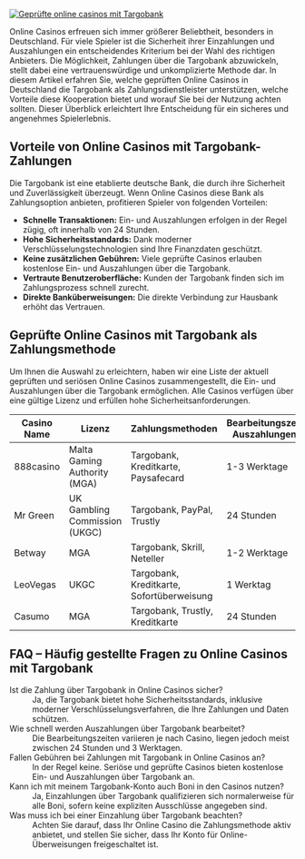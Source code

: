 [![Geprüfte online casinos mit Targobank](https://123-caf.pages.dev/gitsignup.png)](https://vrmoo.ru/Bt82HjjY)

<p>Online Casinos erfreuen sich immer größerer Beliebtheit, besonders in Deutschland. Für viele Spieler ist die Sicherheit ihrer Einzahlungen und Auszahlungen ein entscheidendes Kriterium bei der Wahl des richtigen Anbieters. Die Möglichkeit, Zahlungen über die Targobank abzuwickeln, stellt dabei eine vertrauenswürdige und unkomplizierte Methode dar. In diesem Artikel erfahren Sie, welche geprüften Online Casinos in Deutschland die Targobank als Zahlungsdienstleister unterstützen, welche Vorteile diese Kooperation bietet und worauf Sie bei der Nutzung achten sollten. Dieser Überblick erleichtert Ihre Entscheidung für ein sicheres und angenehmes Spielerlebnis.</p>  <h2>Vorteile von Online Casinos mit Targobank-Zahlungen</h2> <p>Die Targobank ist eine etablierte deutsche Bank, die durch ihre Sicherheit und Zuverlässigkeit überzeugt. Wenn Online Casinos diese Bank als Zahlungsoption anbieten, profitieren Spieler von folgenden Vorteilen:</p> <ul> <li><strong>Schnelle Transaktionen:</strong> Ein- und Auszahlungen erfolgen in der Regel zügig, oft innerhalb von 24 Stunden.</li> <li><strong>Hohe Sicherheitsstandards:</strong> Dank moderner Verschlüsselungstechnologien sind Ihre Finanzdaten geschützt.</li> <li><strong>Keine zusätzlichen Gebühren:</strong> Viele geprüfte Casinos erlauben kostenlose Ein- und Auszahlungen über die Targobank.</li> <li><strong>Vertraute Benutzeroberfläche:</strong> Kunden der Targobank finden sich im Zahlungsprozess schnell zurecht.</li> <li><strong>Direkte Banküberweisungen:</strong> Die direkte Verbindung zur Hausbank erhöht das Vertrauen.</li> </ul>  <h2>Geprüfte Online Casinos mit Targobank als Zahlungsmethode</h2> <p>Um Ihnen die Auswahl zu erleichtern, haben wir eine Liste der aktuell geprüften und seriösen Online Casinos zusammengestellt, die Ein- und Auszahlungen über die Targobank ermöglichen. Alle Casinos verfügen über eine gültige Lizenz und erfüllen hohe Sicherheitsanforderungen.</p>  <table> <thead> <tr> <th>Casino Name</th> <th>Lizenz</th> <th>Zahlungsmethoden</th> <th>Bearbeitungszeit Auszahlungen</th> </tr> </thead> <tbody> <tr> <td>888casino</td> <td>Malta Gaming Authority (MGA)</td> <td>Targobank, Kreditkarte, Paysafecard</td> <td>1-3 Werktage</td> </tr> <tr> <td>Mr Green</td> <td>UK Gambling Commission (UKGC)</td> <td>Targobank, PayPal, Trustly</td> <td>24 Stunden</td> </tr> <tr> <td>Betway</td> <td>MGA</td> <td>Targobank, Skrill, Neteller</td> <td>1-2 Werktage</td> </tr> <tr> <td>LeoVegas</td> <td>UKGC</td> <td>Targobank, Kreditkarte, Sofortüberweisung</td> <td>1 Werktag</td> </tr> <tr> <td>Casumo</td> <td>MGA</td> <td>Targobank, Trustly, Kreditkarte</td> <td>24 Stunden</td> </tr> </tbody> </table>  <h2>FAQ – Häufig gestellte Fragen zu Online Casinos mit Targobank</h2> <dl> <dt>Ist die Zahlung über Targobank in Online Casinos sicher?</dt> <dd>Ja, die Targobank bietet hohe Sicherheitsstandards, inklusive moderner Verschlüsselungsverfahren, die Ihre Zahlungen und Daten schützen.</dd>  <dt>Wie schnell werden Auszahlungen über Targobank bearbeitet?</dt> <dd>Die Bearbeitungszeiten variieren je nach Casino, liegen jedoch meist zwischen 24 Stunden und 3 Werktagen.</dd>  <dt>Fallen Gebühren bei Zahlungen mit Targobank in Online Casinos an?</dt> <dd>In der Regel keine. Seriöse und geprüfte Casinos bieten kostenlose Ein- und Auszahlungen über Targobank an.</dd>  <dt>Kann ich mit meinem Targobank-Konto auch Boni in den Casinos nutzen?</dt> <dd>Ja, Einzahlungen über Targobank qualifizieren sich normalerweise für alle Boni, sofern keine expliziten Ausschlüsse angegeben sind.</dd>  <dt>Was muss ich bei einer Einzahlung über Targobank beachten?</dt> <dd>Achten Sie darauf, dass Ihr Online Casino die Zahlungsmethode aktiv anbietet, und stellen Sie sicher, dass Ihr Konto für Online-Überweisungen freigeschaltet ist.</dd> </dl>
